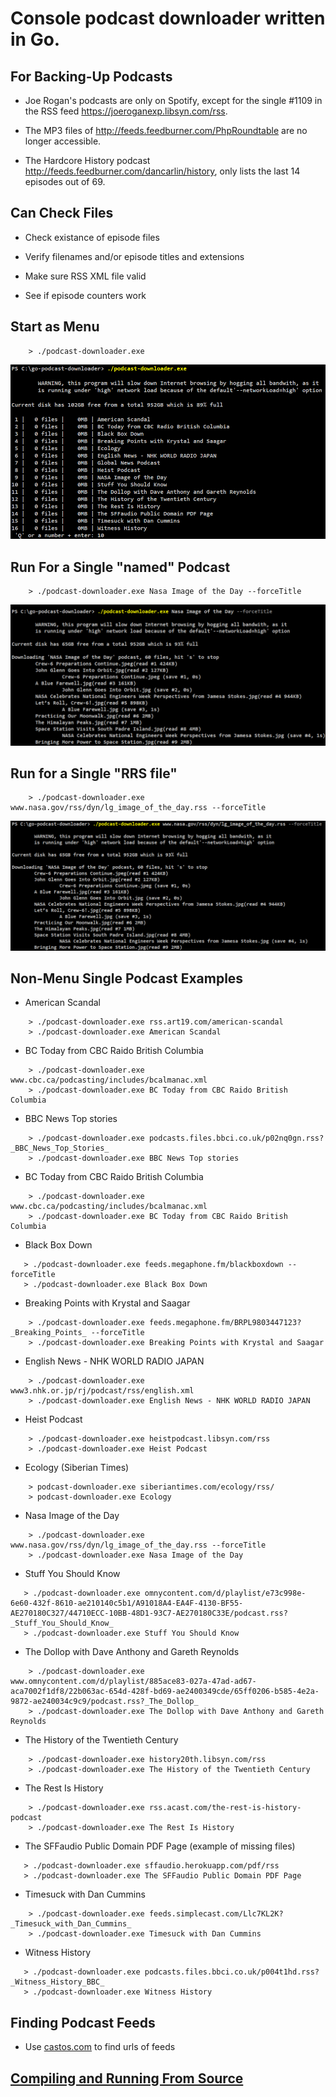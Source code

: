 
# Console podcast downloader written in Go. 

## For Backing-Up Podcasts

  -  Joe Rogan's podcasts are only on Spotify, except for the single #1109 in the RSS feed https://joeroganexp.libsyn.com/rss.

  -  The MP3 files of http://feeds.feedburner.com/PhpRoundtable are no longer accessible.

  - The Hardcore History podcast http://feeds.feedburner.com/dancarlin/history, only lists the last 14 episodes out of 69.


## Can Check Files
      
  - Check existance of episode files
  
  - Verify filenames and/or episode titles and extensions

  - Make sure RSS XML file valid

  - See if episode counters work


## Start as Menu

```
    > ./podcast-downloader.exe
```

![Roman 38 is square root of 1444](src/images/menu.png)

## Run For a Single "named" Podcast
```
    > ./podcast-downloader.exe Nasa Image of the Day --forceTitle
```

![Roman 38 is square root of 1444](src/images/nasa-images.png)

## Run for a Single "RRS file" 

```
    > ./podcast-downloader.exe www.nasa.gov/rss/dyn/lg_image_of_the_day.rss --forceTitle
```

![Roman 38 is square root of 1444](src/images/nasa-rss.png)

## Non-Menu Single Podcast Examples

  - American Scandal
```
    > ./podcast-downloader.exe rss.art19.com/american-scandal
    > ./podcast-downloader.exe American Scandal
```

  - BC Today from CBC Raido British Columbia
```
    > ./podcast-downloader.exe www.cbc.ca/podcasting/includes/bcalmanac.xml
    > ./podcast-downloader.exe BC Today from CBC Raido British Columbia
```

  - BBC News Top stories
```
    > ./podcast-downloader.exe podcasts.files.bbci.co.uk/p02nq0gn.rss?_BBC_News_Top_Stories_
    > ./podcast-downloader.exe BBC News Top stories
```

  - BC Today from CBC Raido British Columbia
```
    > ./podcast-downloader.exe www.cbc.ca/podcasting/includes/bcalmanac.xml
    > ./podcast-downloader.exe BC Today from CBC Raido British Columbia
```

  - Black Box Down
 ```   
    > ./podcast-downloader.exe feeds.megaphone.fm/blackboxdown --forceTitle
    > ./podcast-downloader.exe Black Box Down
```

 -  Breaking Points with Krystal and Saagar
```     
    > ./podcast-downloader.exe feeds.megaphone.fm/BRPL9803447123?_Breaking_Points_ --forceTitle
    > ./podcast-downloader.exe Breaking Points with Krystal and Saagar
```

  - English News - NHK WORLD RADIO JAPAN
```
    > ./podcast-downloader.exe www3.nhk.or.jp/rj/podcast/rss/english.xml
    > ./podcast-downloader.exe English News - NHK WORLD RADIO JAPAN
```

  - Heist Podcast
```
    > ./podcast-downloader.exe heistpodcast.libsyn.com/rss
    > ./podcast-downloader.exe Heist Podcast
```

  - Ecology (Siberian Times)
```
    > podcast-downloader.exe siberiantimes.com/ecology/rss/
    > podcast-downloader.exe Ecology
```

  - Nasa Image of the Day
```  
    > ./podcast-downloader.exe www.nasa.gov/rss/dyn/lg_image_of_the_day.rss --forceTitle
    > ./podcast-downloader.exe Nasa Image of the Day
```

  - Stuff You Should Know
 ```     
    > ./podcast-downloader.exe omnycontent.com/d/playlist/e73c998e-6e60-432f-8610-ae210140c5b1/A91018A4-EA4F-4130-BF55-AE270180C327/44710ECC-10BB-48D1-93C7-AE270180C33E/podcast.rss?_Stuff_You_Should_Know_
    > ./podcast-downloader.exe Stuff You Should Know
```

  - The Dollop with Dave Anthony and Gareth Reynolds
```
    > ./podcast-downloader.exe www.omnycontent.com/d/playlist/885ace83-027a-47ad-ad67-aca7002f1df8/22b063ac-654d-428f-bd69-ae2400349cde/65ff0206-b585-4e2a-9872-ae240034c9c9/podcast.rss?_The_Dollop_
    > ./podcast-downloader.exe The Dollop with Dave Anthony and Gareth Reynolds
```

  - The History of the Twentieth Century
```
    > ./podcast-downloader.exe history20th.libsyn.com/rss
    > ./podcast-downloader.exe The History of the Twentieth Century
```

  - The Rest Is History 
```      
    > ./podcast-downloader.exe rss.acast.com/the-rest-is-history-podcast
    > ./podcast-downloader.exe The Rest Is History
```

  - The SFFaudio Public Domain PDF Page (example of missing files)
 ```       
    > ./podcast-downloader.exe sffaudio.herokuapp.com/pdf/rss
    > ./podcast-downloader.exe The SFFaudio Public Domain PDF Page
```

  - Timesuck with Dan Cummins
```
    > ./podcast-downloader.exe feeds.simplecast.com/Llc7KL2K?_Timesuck_with_Dan_Cummins_
    > ./podcast-downloader.exe Timesuck with Dan Cummins
```

  - Witness History
 ```   
    > ./podcast-downloader.exe podcasts.files.bbci.co.uk/p004t1hd.rss?_Witness_History_BBC_ 
    > ./podcast-downloader.exe Witness History
```

## Finding Podcast Feeds
  - Use <a href='https://castos.com/tools/find-podcast-rss-feed/'>castos.com</a> to find urls of feeds




## [Compiling and Running From Source](./readme-compile.md)

